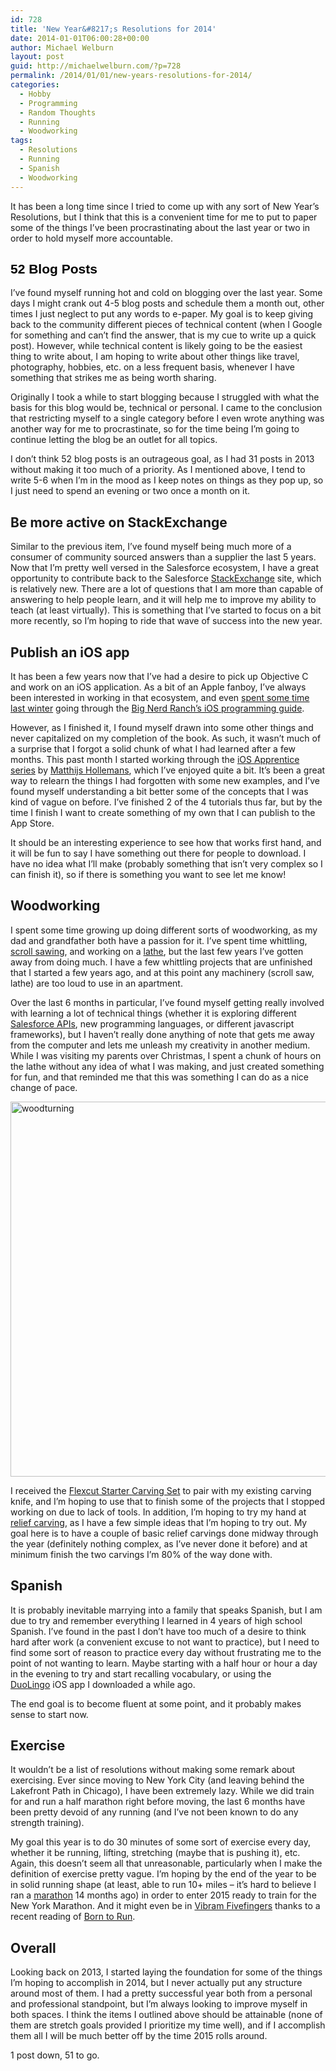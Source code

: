 ```yaml
---
id: 728
title: 'New Year&#8217;s Resolutions for 2014'
date: 2014-01-01T06:00:28+00:00
author: Michael Welburn
layout: post
guid: http://michaelwelburn.com/?p=728
permalink: /2014/01/01/new-years-resolutions-for-2014/
categories:
  - Hobby
  - Programming
  - Random Thoughts
  - Running
  - Woodworking
tags:
  - Resolutions
  - Running
  - Spanish
  - Woodworking
---
```

It has been a long time since I tried to come up with any sort of New Year&#8217;s Resolutions, but I think that this is a convenient time for me to put to paper some of the things I&#8217;ve been procrastinating about the last year or two in order to hold myself more accountable.

<!--more-->

## <span style="color: #000000; font-family: sans-serif;"><strong></strong>52 Blog Posts</span>

I&#8217;ve found myself running hot and cold on blogging over the last year. Some days I might crank out 4-5 blog posts and schedule them a month out, other times I just neglect to put any words to e-paper. My goal is to keep giving back to the community different pieces of technical content (when I Google for something and can&#8217;t find the answer, that is my cue to write up a quick post). However, while technical content is likely going to be the easiest thing to write about, I am hoping to write about other things like travel, photography, hobbies, etc. on a less frequent basis, whenever I have something that strikes me as being worth sharing.

Originally I took a while to start blogging because I struggled with what the basis for this blog would be, technical or personal. I came to the conclusion that restricting myself to a single category before I even wrote anything was another way for me to procrastinate, so for the time being I&#8217;m going to continue letting the blog be an outlet for all topics.

I don&#8217;t think 52 blog posts is an outrageous goal, as I had 31 posts in 2013 without making it too much of a priority. As I mentioned above, I tend to write 5-6 when I&#8217;m in the mood as I keep notes on things as they pop up, so I just need to spend an evening or two once a month on it.

## Be more active on StackExchange

Similar to the previous item, I&#8217;ve found myself being much more of a consumer of community sourced answers than a supplier the last 5 years. Now that I&#8217;m pretty well versed in the Salesforce ecosystem, I have a great opportunity to contribute back to the Salesforce <a title="StackExchange" href="http://salesforce.stackexchange.com/" target="_blank">StackExchange</a> site, which is relatively new. There are a lot of questions that I am more than capable of answering to help people learn, and it will help me to improve my ability to teach (at least virtually). This is something that I&#8217;ve started to focus on a bit more recently, so I&#8217;m hoping to ride that wave of success into the new year.

## Publish an iOS app

It has been a few years now that I&#8217;ve had a desire to pick up Objective C and work on an iOS application. As a bit of an Apple fanboy, I&#8217;ve always been interested in working in that ecosystem, and even <a title="New to iOS Programming" href="http://michaelwelburn.com/2013/02/21/new-to-ios-programming/" target="_blank">spent some time last winter</a> going through the <a title="Big Nerd Ranch" href="http://www.bignerdranch.com/book/ios_programming_the_big_nerd_ranch_guide_rd_edition_" target="_blank">Big Nerd Ranch&#8217;s iOS programming guide</a>.

However, as I finished it, I found myself drawn into some other things and never capitalized on my completion of the book. As such, it wasn&#8217;t much of a surprise that I forgot a solid chunk of what I had learned after a few months. This past month I started working through the <a title="iOS Apprentice" href="http://www.raywenderlich.com/store/ios-apprentice" target="_blank">iOS Apprentice series</a> by <a title="Twitter" href="https://twitter.com/mhollemans" target="_blank">Matthijs Hollemans</a>, which I&#8217;ve enjoyed quite a bit. It&#8217;s been a great way to relearn the things I had forgotten with some new examples, and I&#8217;ve found myself understanding a bit better some of the concepts that I was kind of vague on before. I&#8217;ve finished 2 of the 4 tutorials thus far, but by the time I finish I want to create something of my own that I can publish to the App Store.

It should be an interesting experience to see how that works first hand, and it will be fun to say I have something out there for people to download. I have no idea what I&#8217;ll make (probably something that isn&#8217;t very complex so I can finish it), so if there is something you want to see let me know!

## Woodworking

I spent some time growing up doing different sorts of woodworking, as my dad and grandfather both have a passion for it. I&#8217;ve spent time whittling, <a title="Jewelry Box" href="http://michaelwelburn.com/v1/jewelrybox.php.html" target="_blank">scroll sawing</a>, and working on a <a title="First Wedding Anniverary: Origami Flowers in a Woodturned Vase" href="http://michaelwelburn.com/2013/05/23/first-wedding-anniverary-origami-flowers-in-a-woodturned-vase/" target="_blank">lathe</a>, but the last few years I&#8217;ve gotten away from doing much. I have a few whittling projects that are unfinished that I started a few years ago, and at this point any machinery (scroll saw, lathe) are too loud to use in an apartment.

Over the last 6 months in particular, I&#8217;ve found myself getting really involved with learning a lot of technical things (whether it is exploring different [Salesforce APIs](http://michaelwelburn.com/2013/08/21/salesforce-com-introduction-to-the-ant-migration-tool/ "Salesforce.com: Introduction to the Ant Migration Tool"), new programming languages, or different javascript frameworks), but I haven&#8217;t really done anything of note that gets me away from the computer and lets me unleash my creativity in another medium. While I was visiting my parents over Christmas, I spent a chunk of hours on the lathe without any idea of what I was making, and just created something for fun, and that reminded me that this was something I can do as a nice change of pace.

[<img class="aligncenter size-large wp-image-736" alt="woodturning" src="http://michaelwelburn.com/wp-content/uploads/2014/01/photo-e1388552285430-1024x1024.jpg" width="600" height="600" srcset="http://michaelwelburn.com/wp-content/uploads/2014/01/photo-e1388552285430-1024x1024.jpg 1024w, http://michaelwelburn.com/wp-content/uploads/2014/01/photo-e1388552285430-150x150.jpg 150w, http://michaelwelburn.com/wp-content/uploads/2014/01/photo-e1388552285430-300x300.jpg 300w, http://michaelwelburn.com/wp-content/uploads/2014/01/photo-e1388552285430.jpg 1280w" sizes="(max-width: 600px) 100vw, 600px" />](http://michaelwelburn.com/wp-content/uploads/2014/01/photo-e1388552285430.jpg)

I received the <a title="Flexcut" href="http://www.flexcut.com/sk108-21-pc-deluxe-starter-set/" target="_blank">Flexcut Starter Carving Set</a> to pair with my existing carving knife, and I&#8217;m hoping to use that to finish some of the projects that I stopped working on due to lack of tools. In addition, I&#8217;m hoping to try my hand at <a title="Relief Carving" href="http://en.wikipedia.org/wiki/Relief_carving" target="_blank">relief carving</a>, as I have a few simple ideas that I&#8217;m hoping to try out. My goal here is to have a couple of basic relief carvings done midway through the year (definitely nothing complex, as I&#8217;ve never done it before) and at minimum finish the two carvings I&#8217;m 80% of the way done with.

## Spanish

It is probably inevitable marrying into a family that speaks Spanish, but I am due to try and remember everything I learned in 4 years of high school Spanish. I&#8217;ve found in the past I don&#8217;t have too much of a desire to think hard after work (a convenient excuse to not want to practice), but I need to find some sort of reason to practice every day without frustrating me to the point of not wanting to learn. Maybe starting with a half hour or hour a day in the evening to try and start recalling vocabulary, or using the <a title="DuoLingo" href="http://www.duolingo.com/" target="_blank">DuoLingo</a> iOS app I downloaded a while ago.

The end goal is to become fluent at some point, and it probably makes sense to start now.

## Exercise

It wouldn&#8217;t be a list of resolutions without making some remark about exercising. Ever since moving to New York City (and leaving behind the Lakefront Path in Chicago), I have been extremely lazy. While we did train for and run a half marathon right before moving, the last 6 months have been pretty devoid of any running (and I&#8217;ve not been known to do any strength training).

My goal this year is to do 30 minutes of some sort of exercise every day, whether it be running, lifting, stretching (maybe that is pushing it), etc. Again, this doesn&#8217;t seem all that unreasonable, particularly when I make the definition of exercise pretty vague. I&#8217;m hoping by the end of the year to be in solid running shape (at least, able to run 10+ miles &#8211; it&#8217;s hard to believe I ran a <a title="Chicago Marathon 2012: Completed" href="http://michaelwelburn.com/2012/10/13/chicago-marathon-2012-completed/" target="_blank">marathon</a> 14 months ago) in order to enter 2015 ready to train for the New York Marathon. And it might even be in <a title="Fivefingers" href="http://www.vibramfivefingers.com/index.htm" target="_blank">Vibram Fivefingers</a> thanks to a recent reading of <a title="Born to Run" href="http://www.amazon.com/Born-Run-Hidden-Superathletes-Greatest/dp/0307279189" target="_blank">Born to Run</a>.

## Overall

Looking back on 2013, I started laying the foundation for some of the things I&#8217;m hoping to accomplish in 2014, but I never actually put any structure around most of them. I had a pretty successful year both from a personal and professional standpoint, but I&#8217;m always looking to improve myself in both spaces. I think the items I outlined above should be attainable (none of them are stretch goals provided I prioritize my time well), and if I accomplish them all I will be much better off by the time 2015 rolls around.

1 post down, 51 to go.